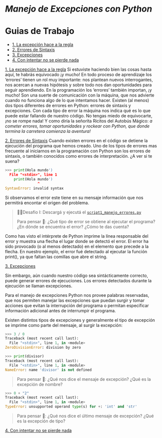 # *Manejo de Excepciones con Python*

# Guias de Trabajo
* [1. La excepción hace a la regla](#1-intro)
* [2. Errores de Sintaxis](#2-sintax_error)
* [3. Excepciones](#3-exceptions)
* [4. Con intentar no se pierde nada](#4-try)


[1. La excepción hace a la regla](#1-intro)
Si estuviste haciendo bien las cosas hasta aquí, te habrás equivocado ¡y mucho! En todo proceso de aprendizaje los ‘errores’ tienen un rol muy importante: nos plantean nuevos interrogantes, nos acercan a nuevas hipótesis y sobre todo nos dan oportunidades para seguir aprendiendo. 
En la programación los ‘errores’ también importan, ¡y mucho! Son una suerte de comunicación con la máquina, que nos advierte cuando no funciona algo de lo que intentamos hacer.
Existen (al menos) dos tipos diferentes de errores en Python: errores de sintaxis y excepciones. Con cada tipo de error la máquina nos indica qué es lo que puede estar fallando de nuestro código. 
No tengas miedo de equivocarte, ¡no se rompe nada! Y como diría la señorita Ricitos del Autobús Mágico: _a cometer errores, tomar oportunidades y rockear con Python, que donde termina la carretera comienza la aventura!_

[2. Errores de Sintaxis](#2-sintax_error)
Cuando existen errores en el código se detiene la ejecución del programa que hemos creado. Uno de los tipos de errores mas frecuente al iniciarnos en la programación con Python son los errores de sintaxis, o también conocidos como errores de interpretación. ¿A ver si te suena?

```Python
>>> print(Hola mundo')
  File "<stdin>", line 1
    print(Hola mundo')
               ^
SyntaxError: invalid syntax
```

Si observamos el error este tiene en su mensaje información que nos permitirá encontar el origen del problema.

>
> 🧗‍♀️Desafio I: Descargá y ejecutá el [`script1_manejo_errores.py`](https://github.com/AJVelezRueda/UCEMA_Fundamentos_de_informatica/blob/master/Python_intro/script1_manejo_errores.py)
>
> Para pensar 🤔: ¿Qué tipo de error se obtiene al ejecutar el programa? ¿En dónde se encuentra el error? ¿Cómo te das cuenta? 
>

Como has visto el intérprete de Python imprime la línea responsable del error y muestra una flecha el lugar donde se detectó el error. El error ha sido provocado (o al menos detectado) en el elemento que precede a la flecha. En nuestro ejemplo, el error fué detectado al ejecutar la función print(), ya que faltan las comillas que abre el string.


[3. Excepciones](#3-exceptions)

Sin embargo, aún cuando nuestro código sea sintácticamente correcto, puede generar errores de ejecuciones. Los errores detectados durante la ejecución se llaman excepciones.

Para el manejo de excepciones Python nos provee palabras reservadas, que nos permiten manejar las excepciones que puedan surgir y tomar acciones que evitan la interrupción del programa o permitan especificar información adicional antes de interrumpir el programa.

Existen distintos tipos de excepciones y generalmente el tipo de excepción se imprime como parte del mensaje, al surgir la excepción:

```Python
>>> 3 / 0
Traceback (most recent call last):
  File "<stdin>", line 1, in <module>
ZeroDivisionError: division by zero

```

```Python
>>> print(divisor)
Traceback (most recent call last):
  File "<stdin>", line 1, in <module>
NameError: name 'divisor' is not defined
```
>
> Para pensar 🤔: ¿Qué nos dice el mensaje de excepción? ¿Qué es la excepción de nombre? 
>

```Python
>>> 0 + "2"
Traceback (most recent call last):
  File "<stdin>", line 1, in <module>
TypeError: unsupported operand type(s) for +: 'int' and 'str'

```

>
> Para pensar 🤔: ¿Qué nos dice el último mensaje de excepción? ¿Qué es la excepción de tipo? 
>


[4. Con intentar no se pierde nada](#4-try)